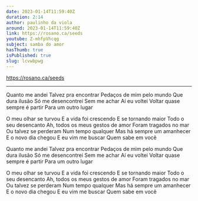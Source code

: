 ```yaml
---
date: 2023-01-14T11:59:40Z
duration: 2:14
author: paulinho da viola
around: 2023-01-14T11:59:40Z
link: https://rosano.ca/seeds
youtube: Z-mhfpVhcqg
subject: samba do amor
hasThumb: true
isPublished: true
slug: lcvwbpwg
---
```

https://rosano.ca/seeds

---

Quanto me andei
Talvez pra encontrar
Pedaços de mim pelo mundo
Que dura ilusão
Só me desencontrei
Sem me achar
Aí eu voltei
Voltar quase sempre é partir
Para um outro lugar

O meu olhar se turvou
E a vida foi crescendo
E se tornando maior
Todo o seu desencanto
Ah, todos os meus gestos de amor
Foram tragados no mar
Ou talvez se perderam
Num tempo qualquer
Mas há sempre um amanhecer
E o novo dia chegou
E eu vim me buscar
Quem sabe em você

Quanto me andei
Talvez pra encontrar
Pedaços de mim pelo mundo
Que dura ilusão
Só me desencontrei
Sem me achar
Aí eu voltei
Voltar quase sempre é partir
Para um outro lugar

O meu olhar se turvou
E a vida foi crescendo
E se tornando maior
Todo o seu desencanto
Ah, todos os meus gestos de amor
Foram tragados no mar
Ou talvez se perderam
Num tempo qualquer
Mas há sempre um amanhecer
E o novo dia chegou
E eu vim me buscar
Quem sabe em você

